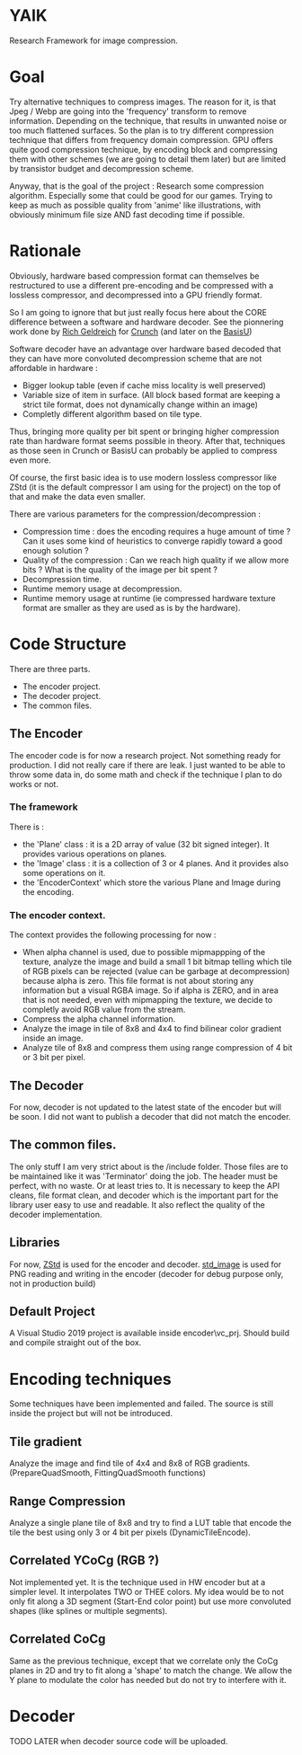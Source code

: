 # YAIK
Research Framework for image compression.

# Goal

Try alternative techniques to compress images. The reason for it, is that Jpeg / Webp are going into the 'frequency' transform to remove information. 
Depending on the technique, that results in unwanted noise or too much flattened surfaces.
So the plan is to try different compression technique that differs from frequency domain compression.
GPU offers quite good compression technique, by encoding block and compressing them with other schemes (we are going to detail them later) but are limited by transistor budget and decompression scheme.

Anyway, that is the goal of the project : Research some compression algorithm. Especially some that could be good for our games.
Trying to keep as much as possible quality from 'anime' like illustrations, with obviously minimum file size AND fast decoding time if possible.

# Rationale
	
Obviously, hardware based compression format can themselves be restructured to use a different pre-encoding and be compressed with a lossless compressor, and decompressed into a GPU friendly format.

So I am going to ignore that but just really focus here about the CORE difference between a software and hardware decoder.
See the pionnering work done by [Rich Geldreich](https://twitter.com/richgel999) for [Crunch](https://github.com/BinomialLLC/crunch) (and later on the [BasisU](https://github.com/BinomialLLC/basis_universal))  

Software decoder have an advantage over hardware based decoded that they can have more convoluted decompression scheme that are not affordable in hardware :
- Bigger lookup table (even if cache miss locality is well preserved)
- Variable size of item in surface. (All block based format are keeping a strict tile format, does not dynamically change within an image)
- Completly different algorithm based on tile type.

Thus, bringing more quality per bit spent or bringing higher compression rate than hardware format seems possible in theory.
After that, techniques as those seen in Crunch or BasisU can probably be applied to compress even more.

Of course, the first basic idea is to use modern lossless compressor like ZStd (it is the default compressor I am using for the project) on the top of that and make the data even smaller.

There are various parameters for the compression/decompression :
- Compression time : does the encoding requires a huge amount of time ? Can it uses some kind of heuristics to converge rapidly toward a good enough solution ?
- Quality of the compression : Can we reach high quality if we allow more bits ? What is the quality of the image per bit spent ?
- Decompression time.
- Runtime memory usage at decompression.
- Runtime memory usage at runtime (ie compressed hardware texture format are smaller as they are used as is by the hardware).

# Code Structure

There are three parts.
- The encoder project.
- The decoder project.
- The common files.

## The Encoder

The encoder code is for now a research project. Not something ready for production.
I did not really care if there are leak. I just wanted to be able to throw some data in, do some math and check
if the technique I plan to do works or not.

### The framework

There is :
- the 'Plane' class : it is a 2D array of value (32 bit signed integer). It provides various operations on planes.
- the 'Image' class : it is a collection of 3 or 4 planes. And it provides also some operations on it.
- the 'EncoderContext' which store the various Plane and Image during the encoding.

### The encoder context.

The context provides the following processing for now :
- When alpha channel is used, due to possible mipmappping of the texture, analyze the image and build a small 1 bit bitmap telling which tile of RGB pixels can be rejected (value can be garbage at decompression) because alpha is zero.
  This file format is not about storing any information but a visual RGBA image. So if alpha is ZERO, and in area that is not needed, even with mipmapping the texture, we decide to completly avoid RGB value from the stream.
- Compress the alpha channel information.
- Analyze the image in tile of 8x8 and 4x4 to find bilinear color gradient inside an image.
- Analyze tile of 8x8 and compress them using range compression of 4 bit or 3 bit per pixel.

## The Decoder

For now, decoder is not updated to the latest state of the encoder but will be soon. I did not want to publish a decoder that did not match the encoder.

## The common files.

The only stuff I am very strict about is the /include folder. Those files are to be maintained like it was 'Terminator' doing the job.
The header must be perfect, with no waste. Or at least tries to.
It is necessary to keep the API cleans, file format clean, and decoder which is the important part for the library user easy to use and readable.
It also reflect the quality of the decoder implementation.

## Libraries

For now, [ZStd](https://github.com/facebook/zstd) is used for the encoder and decoder.
[std_image](https://github.com/nothings/stb) is used for PNG reading and writing in the encoder (decoder for debug purpose only, not in production build)

## Default Project

A Visual Studio 2019 project is available inside encoder\vc_prj. Should build and compile straight out of the box.

# Encoding techniques

Some techniques have been implemented and failed. The source is still inside the project but will not be introduced.

## Tile gradient

Analyze the image and find tile of 4x4 and 8x8 of RGB gradients. (PrepareQuadSmooth, FittingQuadSmooth functions)

## Range Compression

Analyze a single plane tile of 8x8 and try to find a LUT table that encode the tile the best using only 3 or 4 bit per pixels (DynamicTileEncode).

## Correlated YCoCg (RGB ?)

Not implemented yet. It is the technique used in HW encoder but at a simpler level. It interpolates TWO or THEE colors.
My idea would be to not only fit along a 3D segment (Start-End color point) but use more convoluted shapes (like splines or multiple segments).

## Correlated CoCg

Same as the previous technique, except that we correlate only the CoCg planes in 2D and try to fit along a 'shape' to match the change.
We allow the Y plane to modulate the color has needed but do not try to interfere with it.
	
# Decoder

TODO LATER when decoder source code will be uploaded.
